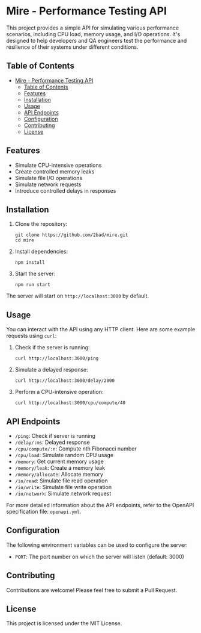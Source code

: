 # Mire - Performance Testing API

This project provides a simple API for simulating various performance scenarios, including CPU load, memory usage, and I/O operations. It's designed to help developers and QA engineers test the performance and resilience of their systems under different conditions.

## Table of Contents

- [Mire - Performance Testing API](#mire---performance-testing-api)
  - [Table of Contents](#table-of-contents)
  - [Features](#features)
  - [Installation](#installation)
  - [Usage](#usage)
  - [API Endpoints](#api-endpoints)
  - [Configuration](#configuration)
  - [Contributing](#contributing)
  - [License](#license)

## Features

- Simulate CPU-intensive operations
- Create controlled memory leaks
- Simulate file I/O operations
- Simulate network requests
- Introduce controlled delays in responses

## Installation

1. Clone the repository:
   ```
   git clone https://github.com/2bad/mire.git
   cd mire
   ```

2. Install dependencies:
   ```
   npm install
   ```

3. Start the server:
   ```
   npm run start
   ```

The server will start on `http://localhost:3000` by default.

## Usage

You can interact with the API using any HTTP client. Here are some example requests using `curl`:

1. Check if the server is running:
   ```
   curl http://localhost:3000/ping
   ```

2. Simulate a delayed response:
   ```
   curl http://localhost:3000/delay/2000
   ```

3. Perform a CPU-intensive operation:
   ```
   curl http://localhost:3000/cpu/compute/40
   ```

## API Endpoints

- `/ping`: Check if server is running
- `/delay/:ms`: Delayed response
- `/cpu/compute/:n`: Compute nth Fibonacci number
- `/cpu/load`: Simulate random CPU usage
- `/memory`: Get current memory usage
- `/memory/leak`: Create a memory leak
- `/memory/allocate`: Allocate memory
- `/io/read`: Simulate file read operation
- `/io/write`: Simulate file write operation
- `/io/network`: Simulate network request

For more detailed information about the API endpoints, refer to the OpenAPI specification file: `openapi.yml`.

## Configuration

The following environment variables can be used to configure the server:

- `PORT`: The port number on which the server will listen (default: 3000)

## Contributing

Contributions are welcome! Please feel free to submit a Pull Request.

## License

This project is licensed under the MIT License.
